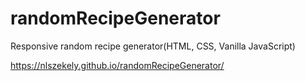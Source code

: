 # randomRecipeGenerator
Responsive random recipe generator(HTML, CSS, Vanilla JavaScript)

https://nlszekely.github.io/randomRecipeGenerator/
